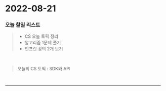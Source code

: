 2022-08-21
==========

### 오늘 할일 리스트

> - CS 오늘 토픽 정리
> - 알고리즘 1문제 풀기
> - 인프런 강의 2개 보기

<br/>

> 오늘의 CS 토픽 : SDK와 API
>
<br/>

------------ 